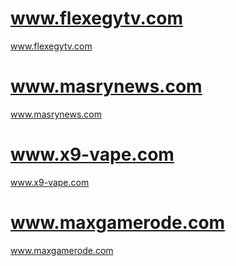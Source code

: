 # www.flexegytv.com
www.flexegytv.com
# www.masrynews.com
www.masrynews.com
# www.x9-vape.com
www.x9-vape.com
# www.maxgamerode.com
www.maxgamerode.com
